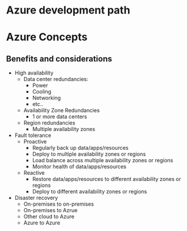 # Azure development path
# Azure Concepts

## Benefits and considerations
- High availability
  - Data center redundancies:
    - Power
    - Cooling
    - Networking
    - etc..
  - Availability Zone Redundancies
    - 1 or more data centers
  - Region redundancies
    - Multiple availability zones
- Fault tolerance
  - Proactive
    - Regularly back up data/apps/resources
    - Deploy to multiple availability zones or regions
    - Load balance across multiple availability zones or regions
    - Monitor health of data/apps/resources
   - Reactive
     - Restore data/apps/resources to different availability zones or regions
     - Deploy to different availability zones or regions   
- Disaster recovery
   - On-premises to on-premises
   - On-premises to Azrue
   - Other cloud to Azure
   - Azure to Azure
